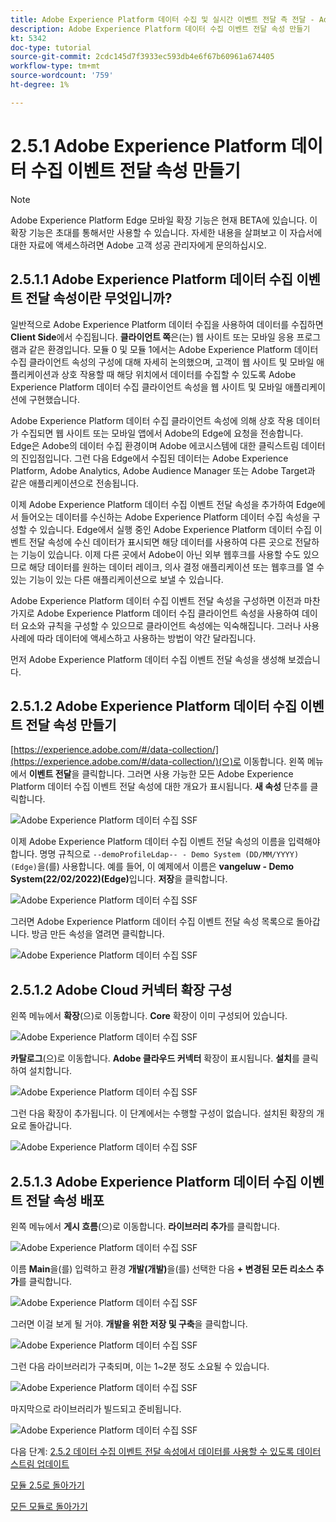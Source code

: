 ```yaml
---
title: Adobe Experience Platform 데이터 수집 및 실시간 이벤트 전달 측 전달 - Adobe Experience Platform 데이터 수집 이벤트 전달 속성 만들기
description: Adobe Experience Platform 데이터 수집 이벤트 전달 속성 만들기
kt: 5342
doc-type: tutorial
source-git-commit: 2cdc145d7f3933ec593db4e6f67b60961a674405
workflow-type: tm+mt
source-wordcount: '759'
ht-degree: 1%

---
```


# 2.5.1 Adobe Experience Platform 데이터 수집 이벤트 전달 속성 만들기

>[!NOTE]
>
>Adobe Experience Platform Edge 모바일 확장 기능은 현재 BETA에 있습니다. 이 확장 기능은 초대를 통해서만 사용할 수 있습니다. 자세한 내용을 살펴보고 이 자습서에 대한 자료에 액세스하려면 Adobe 고객 성공 관리자에게 문의하십시오.

## 2.5.1.1 Adobe Experience Platform 데이터 수집 이벤트 전달 속성이란 무엇입니까?

일반적으로 Adobe Experience Platform 데이터 수집을 사용하여 데이터를 수집하면 **Client Side**&#x200B;에서 수집됩니다. **클라이언트 쪽**&#x200B;은(는) 웹 사이트 또는 모바일 응용 프로그램과 같은 환경입니다. 모듈 0 및 모듈 1에서는 Adobe Experience Platform 데이터 수집 클라이언트 속성의 구성에 대해 자세히 논의했으며, 고객이 웹 사이트 및 모바일 애플리케이션과 상호 작용할 때 해당 위치에서 데이터를 수집할 수 있도록 Adobe Experience Platform 데이터 수집 클라이언트 속성을 웹 사이트 및 모바일 애플리케이션에 구현했습니다.

Adobe Experience Platform 데이터 수집 클라이언트 속성에 의해 상호 작용 데이터가 수집되면 웹 사이트 또는 모바일 앱에서 Adobe의 Edge에 요청을 전송합니다. Edge은 Adobe의 데이터 수집 환경이며 Adobe 에코시스템에 대한 클릭스트림 데이터의 진입점입니다. 그런 다음 Edge에서 수집된 데이터는 Adobe Experience Platform, Adobe Analytics, Adobe Audience Manager 또는 Adobe Target과 같은 애플리케이션으로 전송됩니다.

이제 Adobe Experience Platform 데이터 수집 이벤트 전달 속성을 추가하여 Edge에서 들어오는 데이터를 수신하는 Adobe Experience Platform 데이터 수집 속성을 구성할 수 있습니다. Edge에서 실행 중인 Adobe Experience Platform 데이터 수집 이벤트 전달 속성에 수신 데이터가 표시되면 해당 데이터를 사용하여 다른 곳으로 전달하는 기능이 있습니다. 이제 다른 곳에서 Adobe이 아닌 외부 웹후크를 사용할 수도 있으므로 해당 데이터를 원하는 데이터 레이크, 의사 결정 애플리케이션 또는 웹후크를 열 수 있는 기능이 있는 다른 애플리케이션으로 보낼 수 있습니다.

Adobe Experience Platform 데이터 수집 이벤트 전달 속성을 구성하면 이전과 마찬가지로 Adobe Experience Platform 데이터 수집 클라이언트 속성을 사용하여 데이터 요소와 규칙을 구성할 수 있으므로 클라이언트 속성에는 익숙해집니다. 그러나 사용 사례에 따라 데이터에 액세스하고 사용하는 방법이 약간 달라집니다.

먼저 Adobe Experience Platform 데이터 수집 이벤트 전달 속성을 생성해 보겠습니다.

## 2.5.1.2 Adobe Experience Platform 데이터 수집 이벤트 전달 속성 만들기

[https://experience.adobe.com/#/data-collection/](https://experience.adobe.com/#/data-collection/)(으)로 이동합니다. 왼쪽 메뉴에서 **이벤트 전달**&#x200B;을 클릭합니다. 그러면 사용 가능한 모든 Adobe Experience Platform 데이터 수집 이벤트 전달 속성에 대한 개요가 표시됩니다. **새 속성** 단추를 클릭합니다.

![Adobe Experience Platform 데이터 수집 SSF](./images/launchhome.png)

이제 Adobe Experience Platform 데이터 수집 이벤트 전달 속성의 이름을 입력해야 합니다. 명명 규칙으로 `--demoProfileLdap-- - Demo System (DD/MM/YYYY) (Edge)`을(를) 사용합니다. 예를 들어, 이 예제에서 이름은 **vangeluw - Demo System(22/02/2022)(Edge)**&#x200B;입니다. **저장**&#x200B;을 클릭합니다.

![Adobe Experience Platform 데이터 수집 SSF](./images/ssf1.png)

그러면 Adobe Experience Platform 데이터 수집 이벤트 전달 속성 목록으로 돌아갑니다. 방금 만든 속성을 열려면 클릭합니다.

![Adobe Experience Platform 데이터 수집 SSF](./images/ssf2.png)

## 2.5.1.2 Adobe Cloud 커넥터 확장 구성

왼쪽 메뉴에서 **확장**(으)로 이동합니다. **Core** 확장이 이미 구성되어 있습니다.

![Adobe Experience Platform 데이터 수집 SSF](./images/ssf3.png)

**카탈로그**(으)로 이동합니다. **Adobe 클라우드 커넥터** 확장이 표시됩니다. **설치**&#x200B;를 클릭하여 설치합니다.

![Adobe Experience Platform 데이터 수집 SSF](./images/ssf4.png)

그런 다음 확장이 추가됩니다. 이 단계에서는 수행할 구성이 없습니다. 설치된 확장의 개요로 돌아갑니다.

![Adobe Experience Platform 데이터 수집 SSF](./images/ssf5.png)

## 2.5.1.3 Adobe Experience Platform 데이터 수집 이벤트 전달 속성 배포

왼쪽 메뉴에서 **게시 흐름**(으)로 이동합니다. **라이브러리 추가**&#x200B;를 클릭합니다.

![Adobe Experience Platform 데이터 수집 SSF](./images/ssf6.png)

이름 **Main**&#x200B;을(를) 입력하고 환경 **개발(개발)**&#x200B;을(를) 선택한 다음 **+ 변경된 모든 리소스 추가**&#x200B;를 클릭합니다.

![Adobe Experience Platform 데이터 수집 SSF](./images/ssf7.png)

그러면 이걸 보게 될 거야. **개발을 위한 저장 및 구축**&#x200B;을 클릭합니다.

![Adobe Experience Platform 데이터 수집 SSF](./images/ssf8.png)

그런 다음 라이브러리가 구축되며, 이는 1~2분 정도 소요될 수 있습니다.

![Adobe Experience Platform 데이터 수집 SSF](./images/ssf9.png)

마지막으로 라이브러리가 빌드되고 준비됩니다.

![Adobe Experience Platform 데이터 수집 SSF](./images/ssf10.png)

다음 단계: [2.5.2 데이터 수집 이벤트 전달 속성에서 데이터를 사용할 수 있도록 데이터 스트림 업데이트](./ex2.md)

[모듈 2.5로 돌아가기](./aep-data-collection-ssf.md)

[모든 모듈로 돌아가기](./../../../overview.md)
